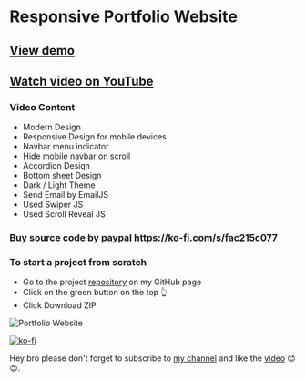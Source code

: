 # Responsive Portfolio Website

## [View demo](https://portfolio-codingweb.netlify.app/)

## [Watch video on YouTube](https://youtu.be/dPlEqGXN1r8)

### Video Content

-   Modern Design
-   Responsive Design for mobile devices
-   Navbar menu indicator
-   Hide mobile navbar on scroll
-   Accordion Design
-   Bottom sheet Design
-   Dark / Light Theme
-   Send Email by EmailJS
-   Used Swiper JS
-   Used Scroll Reveal JS

### Buy source code by paypal <https://ko-fi.com/s/fac215c077>

### To start a project from scratch

-   Go to the project [repository](https://github.com/CodingWeb33/portfolio-website) on my GitHub page
-   Click on the green button on the top 👆
-   Click Download ZIP

![Portfolio Website](./Portfolio%20Website.png)

[![ko-fi](https://ko-fi.com/img/githubbutton_sm.svg)](https://ko-fi.com/J3J1NMYT7)

Hey bro please don't forget to subscribe to [my channel](https://www.youtube.com/@CodingWeb3 "CodingWeb") and like the [video](https://youtu.be/dPlEqGXN1r8 "Responsive Travel Website") 😊😊.
